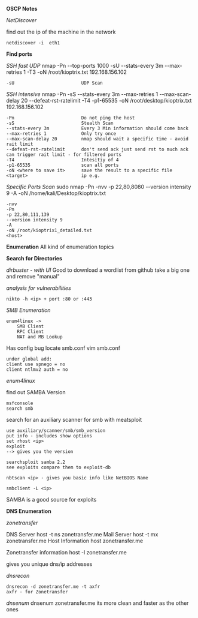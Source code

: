 **OSCP Notes**

*NetDiscover*

find out the ip of the machine in the network

    netdiscover -i  eth1

**Find ports**

*SSH fast UDP*
    nmap -Pn --top-ports 1000 -sU --stats-every 3m --max-retries 1 -T3 -oN /root/kioptrix.txt 192.168.156.102

    -sU                         UDP Scan

*SSH intensive* 
    nmap -Pn -sS --stats-every 3m --max-retries 1 --max-scan-delay 20 --defeat-rst-ratelimit -T4 -p1-65535 -oN /root/desktop/kioptrix.txt 192.168.156.102

    -Pn                         Do not ping the host
    -sS                         Stealth Scan
    --stats-every 3m            Every 3 Min information should come back
    --max-retries 1             Only try once
    --max-scan-delay 20         nmap should wait a specific time - avoid rait limit
    --defeat-rst-ratelimit      don't send ack just send rst to much ack can trigger rait limit - for filtered ports
    -T4                         Intesitiy of 4
    -p1-65535                   scan all ports
    -oN <where to save it>      save the result to a specific file
    <target>                    ip e.g.

*Specific Ports Scan*
    sudo nmap -Pn -nvv -p 22,80,8080 --version intensity 9 -A -oN /home/kali/Desktop/kioptrix.txt

    -nvv 
    -Pn
    -p 22,80,111,139
    --version intensity 9 
    -A
    -oN /root/kioptrix1_detailed.txt
    <host>

**Enumeration**
All kind of enumeration topics

**Search for Directories**

*dirbuster - with UI*
Good to download a wordlist from github
take a big one and remove "manual"

*analysis for vulnerabilities*

    nikto -h <ip> + port :80 or :443 

*SMB Enumeration*

    enum4linux -> 
        SMB Client 
        RPC Client
        NAT and MB Lookup

Has config bug
    locate smb.conf
    vim smb.conf

    under global add:
    client use spnego = no
    client ntlmv2 auth = no

*enum4linux <ip>*

find out SAMBA Version

    msfconsole
    search smb

search for an auxiliary scanner for smb with meatsploit

    use auxiliary/scanner/smb/smb_version
    put info - includes show options
    set rhost <ip>
    exploit
    --> gives you the version

    searchsploit samba 2.2
    see exploits compare them to exploit-db

    nbtscan <ip> - gives you basic info like NetBIOS Name

    smbclient -L <ip>

SAMBA is a good source for exploits

**DNS Enumeration**

*zonetransfer*

DNS Server
    host -t ns zonetransfer.me
Mail Server
    host -t mx zonetransfer.me
Host Information
    host zonetransfer.me

Zonetransfer information
    host -l zonetransfer.me <name server>

gives you unique dns/ip addresses

*dnsrecon*

    dnsrecon -d zonetransfer.me -t axfr
    axfr - for Zonetransfer

*dnsenum*
    dnsenum zonetransfer.me
its more clean and faster as the other ones

